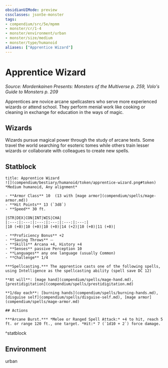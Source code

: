 ```yaml
---
obsidianUIMode: preview
cssclasses: json5e-monster
tags:
- compendium/src/5e/mpmm
- monster/cr/1-4
- monster/environment/urban
- monster/size/medium
- monster/type/humanoid
aliases: ["Apprentice Wizard"]
---
```

# Apprentice Wizard
*Source: Mordenkainen Presents: Monsters of the Multiverse p. 259, Volo's Guide to Monsters p. 209*  

Apprentices are novice arcane spellcasters who serve more experienced wizards or attend school. They perform menial work like cooking or cleaning in exchange for education in the ways of magic.

## Wizards

Wizards pursue magical power through the study of arcane texts. Some travel the world searching for esoteric tomes while others train lesser wizards or collaborate with colleagues to create new spells.

## Statblock

```ad-statblock
title: Apprentice Wizard
![](compendium/bestiary/humanoid/token/apprentice-wizard.png#token)
*Medium humanoid, Any alignment*

- **Armor Class** 10  (13 with [mage armor](compendium/spells/mage-armor.md))
- **Hit Points** 13 (`3d8`)
- **Speed** 30 ft.

|STR|DEX|CON|INT|WIS|CHA|
|:---:|:---:|:---:|:---:|:---:|:---:|
|10 (+0)|10 (+0)|10 (+0)|14 (+2)|10 (+0)|11 (+0)|

- **Proficiency Bonus** +2
- **Saving Throws** ⏤
- **Skills** Arcana +4, History +4
- **Senses** passive Perception 10
- **Languages** any one language (usually Common)
- **Challenge** 1/4

***Spellcasting.*** The apprentice casts one of the following spells, using Intelligence as the spellcasting ability (spell save DC 12)

**At will**: [mage hand](compendium/spells/mage-hand.md), [prestidigitation](compendium/spells/prestidigitation.md)

**1/day each**: [burning hands](compendium/spells/burning-hands.md), [disguise self](compendium/spells/disguise-self.md), [mage armor](compendium/spells/mage-armor.md)

## Actions

***Arcane Burst.*** *Melee or Ranged Spell Attack:* +4 to hit, reach 5 ft. or range 120 ft., one target. *Hit:* 7 (`1d10 + 2`) force damage.
```
^statblock

## Environment

urban